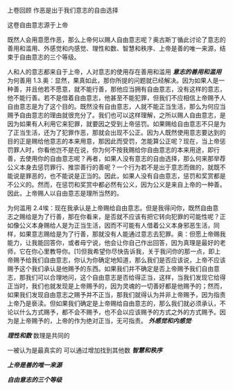 上卷回顾
作恶是出于我们意志的自由选择

这卷自由意志源于上帝

既然人会用意愿作恶，那么上帝何以赐人自由意志呢？奥古斯丁循此讨论了意志的善用和滥用、外感觉和内感觉、理性和数、智慧和秩序、上帝是善的唯一来源，结束于自由意志的三个等级。

人和人的意志都来自于上帝，人对意志的使用存在善用和滥用
***意志的善用和滥用***
为何善用
1.3.奥：显然，果真如此，那你所提的问题就已经解决。因为如果人是一种善，并且他若不愿意，就不能行善，那他应当拥有自由意志，没有这样的意志，他不能行善。若不是借着自由意志，他甚至不能犯罪，但我们不应相信上帝赐予人自由意志是为了这个目的。既然没有自由意志，人就不能正当生活，那么为何应当赐予自由意志的理由就很充分了。我们也可以这样理解，之所以赐人自由意志，是因为如果有人利用它来犯罪，就要因之受到上帝惩罚。如果赐给自由意志不只是为了正当生活，还为了犯罪作恶，那就会出现不公正。因为人既然使用意志要达到的目的正是赐给他意志的本来用意，那因此而受罚，怎能算公正呢？现在，当上帝惩罚罪人时，你看他岂不是在说，你为何不按我赐给你自由意志的本来用途，即行善，去使用你的自由意志呢？再者，如果人没有意志的自由选择，那么何来那举荐公义本身去惩罚罪行、推崇善行的善呢？一个行为若不是出于意志而做的，就既不能说是罪恶的，也不能说是正当的。因此，如果人没有自由意志，惩罚和奖赏都是不公义的。然而，在惩罚和奖赏中都必然有公义，因为公义是来自上帝的一种善。因此，上帝赐人以自由意志是理所当然的。

为何滥用
2.4埃：现在我承认是上帝赐给自由意志。但是我得问你，既然自由意
志之赐给是为了行善，那在你看来，是否就不应该有把它转向犯罪的可能性呢？正如像公义本身赐给人是为正当生活，因而不可能有人借着公义本身邪恶生活，同样，如果意志赐给是为了行善，那就没有人能通过意志去犯罪。奥：但愿上帝赐我能力，让我能回答你，或者毋宁说，他会让你自己作出回答，因为真理是最好的老师，它在你心里教导你。[1]但我希望你尽快告诉我，关于我问你的那一点，即上帝赐予给我们自由意志，你认为你确定地知道，那么我们是否应该说，上帝不应该赐予这个我们承认是他赐予的东西。如果我们并不确定是否上帝赐予我们自由意志，那我们可以合理地问，这个自由意志是否给得正当，这样，当我们发现它给得正当时，我们也就发现是上帝赐予的，因为灵魂的一切善好都是他赐予的；然而，如果我们发现自由意志之赐予并不正当，那我们就得认为并非上帝赐予，因为指责上帝乃是亵渎。但如果我们确定是上帝赐给自由意志的，那么我们就必须承认，不论以什么方式赐予，都不会不赐予，也不会以应该赐予的方式之外的方式赐予。因为是上帝赐予的，上帝的作为绝对正当，无可指责。
***外感觉和内感觉***·

***理性和数***
数理是共同的

一被认为是最真实的
可以通过增加找到其他数
***智慧和秩序***

***上帝是善的唯一来源***

***自由意志的三个等级***